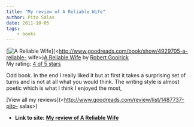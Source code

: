 ```yaml
---
title: "My review of A Reliable Wife"
author: Pito Salas
date: 2011-10-05
tags:
    - books
---
```


[![A Reliable
Wife](https://i0.wp.com/photo.goodreads.com/books/1267035347m/4929705.jpg?w=584)](<http://www.goodreads.com/book/show/4929705-a-reliable-
wife>)[A Reliable
Wife](<http://www.goodreads.com/book/show/4929705-a-reliable-wife>) by [Robert
Goolrick](<http://www.goodreads.com/author/show/266461.Robert_Goolrick>)  
My rating: [4 of 5 stars](<http://www.goodreads.com/review/show/211415270>)

Odd book. In the end I really liked it but at first it takes a surprising set
of turns and is not at all what you would think. The writing style is almost
poetic which is what I think I enjoyed the most,

[View all my reviews](<http://www.goodreads.com/review/list/1487737-pito-
salas>)


* **Link to site:** **[My review of A Reliable Wife](None)**
